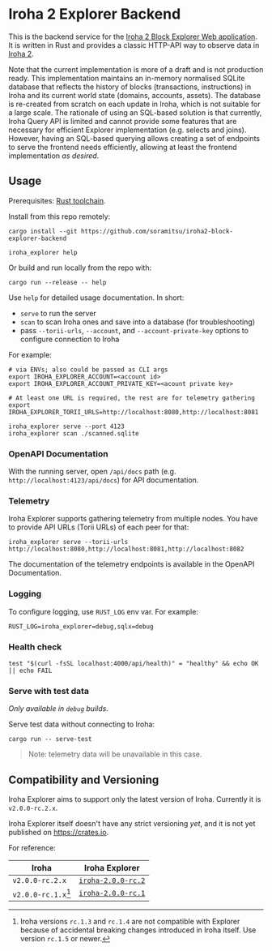 # Iroha 2 Explorer Backend

This is the backend service for
the [Iroha 2 Block Explorer Web application](https://github.com/soramitsu/iroha2-block-explorer-web).
It is written in Rust and provides a classic HTTP-API way to observe data
in [Iroha 2](https://github.com/hyperledger/iroha).

Note that the current implementation is more of a draft and is not production ready. This implementation maintains an
in-memory normalised SQLite database that reflects the history of blocks (transactions, instructions) in Iroha and its
current world state (domains, accounts, assets). The database is re-created from scratch on each update in Iroha, which
is not suitable for a large scale. The rationale of using an SQL-based solution is that currently, Iroha Query API is
limited and cannot provide some features that are necessary for efficient Explorer implementation (e.g. selects and
joins). However, having an SQL-based querying allows creating a set of endpoints to serve the frontend needs
efficiently, allowing at least the frontend implementation _as desired_.

## Usage

Prerequisites: [Rust toolchain](https://rustup.rs/).

Install from this repo remotely:

```shell
cargo install --git https://github.com/soramitsu/iroha2-block-explorer-backend

iroha_explorer help
```

Or build and run locally from the repo with:

```shell
cargo run --release -- help
```

Use `help` for detailed usage documentation. In short:

- `serve` to run the server
- `scan` to scan Iroha ones and save into a database (for troubleshooting)
- pass `--torii-urls`, `--account`, and `--account-private-key` options to configure connection to Iroha

For example:

```shell
# via ENVs; also could be passed as CLI args
export IROHA_EXPLORER_ACCOUNT=<account id>
export IROHA_EXPLORER_ACCOUNT_PRIVATE_KEY=<acount private key>

# At least one URL is required, the rest are for telemetry gathering
export IROHA_EXPLORER_TORII_URLS=http://localhost:8080,http://localhost:8081

iroha_explorer serve --port 4123
iroha_explorer scan ./scanned.sqlite
```

### OpenAPI Documentation

With the running server, open `/api/docs` path (e.g. `http://localhost:4123/api/docs`) for API documentation.

### Telemetry

Iroha Explorer supports gathering telemetry from multiple nodes. You have to provide API URLs (Torii URLs) of each peer for that:

```shell
iroha_explorer serve --torii-urls http://localhost:8080,http://localhost:8081,http://localhost:8082
```

The documentation of the telemetry endpoints is available in the OpenAPI Documentation.

### Logging

To configure logging, use `RUST_LOG` env var. For example:

```shell
RUST_LOG=iroha_explorer=debug,sqlx=debug
```

### Health check

```shell
test "$(curl -fsSL localhost:4000/api/health)" = "healthy" && echo OK || echo FAIL
```

### Serve with test data

_Only available in `debug` builds._

Serve test data without connecting to Iroha:

```shell
cargo run -- serve-test
```

> Note: telemetry data will be unavailable in this case.

## Compatibility and Versioning

Iroha Explorer aims to support only the latest version of Iroha. Currently it is `v2.0.0-rc.2.x`.

Iroha Explorer itself doesn't have any strict versioning _yet_, and it is not yet published on https://crates.io.

<!-- TODO: include a tip to run `iroha_explorer --version` to see the compatible Iroha version -->

For reference:

| Iroha               | Iroha Explorer                                                                                         |
| ------------------- | ------------------------------------------------------------------------------------------------------ |
| `v2.0.0-rc.2.x`     | [`iroha-2.0.0-rc.2`](https://github.com/soramitsu/iroha2-block-explorer-backend/tree/iroha-2.0.0-rc.2) |
| `v2.0.0-rc.1.x`[^1] | [`iroha-2.0.0-rc.1`](https://github.com/soramitsu/iroha2-block-explorer-backend/tree/iroha-2.0.0-rc.1) |

[^1]: Iroha versions `rc.1.3` and `rc.1.4` are not compatible with Explorer because of accidental breaking changes introduced in Iroha itself. Use version `rc.1.5` or newer.
